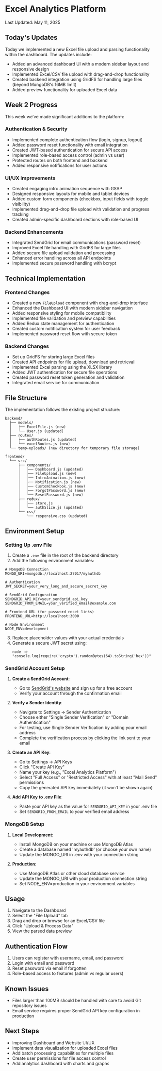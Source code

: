 # Excel Analytics Platform

Last Updated: May 11, 2025

## Today's Updates

Today we implemented a new Excel file upload and parsing functionality within the dashboard. The updates include:

- Added an advanced dashboard UI with a modern sidebar layout and responsive design
- Implemented Excel/CSV file upload with drag-and-drop functionality
- Created backend integration using GridFS for handling large files (beyond MongoDB's 16MB limit)
- Added preview functionality for uploaded Excel data

## Week 2 Progress

This week we've made significant additions to the platform:

### Authentication & Security
- Implemented complete authentication flow (login, signup, logout)
- Added password reset functionality with email integration
- Created JWT-based authentication for secure API access
- Implemented role-based access control (admin vs user)
- Protected routes on both frontend and backend
- Added responsive notifications for user actions

### UI/UX Improvements
- Created engaging intro animation sequence with GSAP
- Designed responsive layouts for mobile and tablet devices
- Added custom form components (checkbox, input fields with toggle visibility)
- Implemented drag-and-drop file upload with validation and progress tracking
- Created admin-specific dashboard sections with role-based UI

### Backend Enhancements
- Integrated SendGrid for email communications (password reset)
- Improved Excel file handling with GridFS for large files
- Added secure file upload validation and processing
- Enhanced error handling across all API endpoints
- Implemented secure password handling with bcrypt

## Technical Implementation

### Frontend Changes
- Created a new `FileUpload` component with drag-and-drop interface
- Enhanced the Dashboard UI with modern sidebar navigation
- Added responsive styling for mobile compatibility
- Implemented file validation and preview capabilities
- Added Redux state management for authentication
- Created custom notification system for user feedback
- Implemented password reset flow with secure token

### Backend Changes
- Set up GridFS for storing large Excel files
- Created API endpoints for file upload, download and retrieval
- Implemented Excel parsing using the XLSX library
- Added JWT authentication for secure file operations
- Created password reset token generation and validation
- Integrated email service for communication

## File Structure
The implementation follows the existing project structure:
```
backend/
  ├── models/
  │   ├── ExcelFile.js (new)
  │   └── User.js (updated)
  ├── routes/
  │   ├── authRoutes.js (updated)
  │   └── excelRoutes.js (new)
  └── temp-uploads/ (new directory for temporary file storage)

frontend/
  └── src/
      ├── components/
      │   ├── Dashboard.js (updated)
      │   ├── FileUpload.js (new)
      │   ├── IntroAnimation.js (new)
      │   ├── Notification.js (new)
      │   ├── CustomCheckbox.js (new)
      │   ├── ForgotPassword.js (new)
      │   └── ResetPassword.js (new)
      ├── redux/
      │   ├── store.js
      │   └── authSlice.js (updated)
      └── css/
          └── responsive.css (updated)
```

## Environment Setup

### Setting Up .env File
1. Create a `.env` file in the root of the backend directory
2. Add the following environment variables:

```
# MongoDB Connection
MONGO_URI=mongodb://localhost:27017/myauthdb

# Authentication
JWT_SECRET=your_very_long_and_secure_secret_key

# SendGrid Configuration
SENDGRID_API_KEY=your_sendgrid_api_key
SENDGRID_FROM_EMAIL=your_verified_email@example.com

# Frontend URL (for password reset links)
FRONTEND_URL=http://localhost:3000

# Node Environment
NODE_ENV=development
```

3. Replace placeholder values with your actual credentials
4. Generate a secure JWT secret using:
   ```
   node -e "console.log(require('crypto').randomBytes(64).toString('hex'))"
   ```

### SendGrid Account Setup
1. **Create a SendGrid Account**:
   - Go to [SendGrid's website](https://sendgrid.com/) and sign up for a free account
   - Verify your account through the confirmation email

2. **Verify a Sender Identity**:
   - Navigate to Settings → Sender Authentication
   - Choose either "Single Sender Verification" or "Domain Authentication"
   - For testing, use Single Sender Verification by adding your email address
   - Complete the verification process by clicking the link sent to your email

3. **Create an API Key**:
   - Go to Settings → API Keys
   - Click "Create API Key"
   - Name your key (e.g., "Excel Analytics Platform")
   - Select "Full Access" or "Restricted Access" with at least "Mail Send" permissions
   - Copy the generated API key immediately (it won't be shown again)

4. **Add API Key to .env File**:
   - Paste your API key as the value for `SENDGRID_API_KEY` in your .env file
   - Set `SENDGRID_FROM_EMAIL` to your verified email address

### MongoDB Setup
1. **Local Development**:
   - Install MongoDB on your machine or use MongoDB Atlas
   - Create a database named 'myauthdb' (or choose your own name)
   - Update the MONGO_URI in .env with your connection string

2. **Production**:
   - Use MongoDB Atlas or other cloud database service
   - Update the MONGO_URI with your production connection string
   - Set NODE_ENV=production in your environment variables

## Usage
1. Navigate to the Dashboard
2. Select the "File Upload" tab
3. Drag and drop or browse for an Excel/CSV file
4. Click "Upload & Process Data"
5. View the parsed data preview

## Authentication Flow
1. Users can register with username, email, and password
2. Login with email and password
3. Reset password via email if forgotten
4. Role-based access to features (admin vs regular users)

## Known Issues
- Files larger than 100MB should be handled with care to avoid Git repository issues
- Email service requires proper SendGrid API key configuration in production

## Next Steps
- Improving Dashboard and Website UI/UX
- Implement data visualization for uploaded Excel files
- Add batch processing capabilities for multiple files
- Create user permissions for file access control
- Add analytics dashboard with charts and graphs

